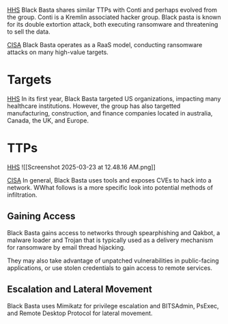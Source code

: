 [HHS](https://www.hhs.gov/sites/default/files/black-basta-threat-profile.pdf) Black Basta shares similar TTPs with Conti and perhaps evolved from the group. Conti is a Kremlin associated hacker group. Black pasta is known for its double extortion attack, both executing ransomware and threatening to sell the data.

[CISA](https://www.cisa.gov/sites/default/files/2024-11/aa24-131a-joint-csa-stopransomware-black-basta_3.pdf) Black Basta operates as a RaaS model, conducting ransomware attacks on many high-value targets.
# Targets
[HHS](https://www.hhs.gov/sites/default/files/black-basta-threat-profile.pdf) In its first year, Black Basta targeted US organizations, impacting many healthcare institutions. However, the group has also targetted manufacturing, construction, and finance companies located in australia, Canada, the UK, and Europe.
# TTPs
[HHS](https://www.hhs.gov/sites/default/files/black-basta-threat-profile.pdf)
![[Screenshot 2025-03-23 at 12.48.16 AM.png]]


[CISA](https://www.cisa.gov/sites/default/files/2024-11/aa24-131a-joint-csa-stopransomware-black-basta_3.pdf) In general, Black Basta uses tools and exposes CVEs to hack into a network. WWhat follows is a more specific look into potential methods of infiltration.
## Gaining Access
Black Basta gains access to networks through spearphishing and Qakbot, a malware loader and Trojan that is typically used as a delivery mechanism for ransomware by email thread hijacking.

They may also take advantage of unpatched vulnerabilities in public-facing applications, or use stolen credentials to gain access to remote services.

## Escalation and Lateral Movement
Black Basta uses Mimikatz for privilege escalation and BITSAdmin, PsExec, and Remote Desktop Protocol for lateral movement.